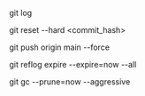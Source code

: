 git log

git reset --hard <commit_hash>

git push origin main --force

git reflog expire --expire=now --all

git gc --prune=now --aggressive



